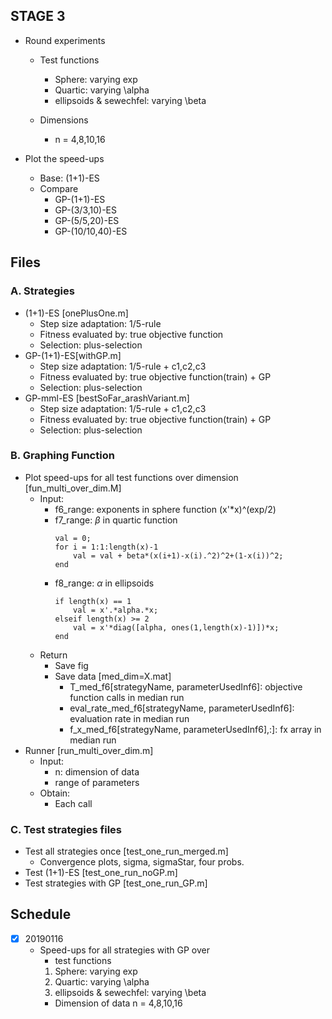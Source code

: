 ## STAGE 3
- Round experiments 
	- Test functions
		- Sphere: varying exp 
		- Quartic: varying \alpha 
		- ellipsoids & sewechfel: varying \beta 

	- Dimensions
		- n = 4,8,10,16

- Plot the speed-ups 
	- Base: (1+1)-ES
	- Compare
		- GP-(1+1)-ES
		- GP-(3/3,10)-ES
		- GP-(5/5,20)-ES
		- GP-(10/10,40)-ES

## Files

### A. Strategies 
- (1+1)-ES [onePlusOne.m]
	- Step size adaptation: 1/5-rule
	- Fitness evaluated by: true objective function 
	- Selection: plus-selection 
- GP-(1+1)-ES[withGP.m]
	- Step size adaptation: 1/5-rule + c1,c2,c3
	- Fitness evaluated by: true objective function(train) + GP
	- Selection: plus-selection 
- GP-mml-ES [bestSoFar_arashVariant.m]
	- Step size adaptation: 1/5-rule + c1,c2,c3
	- Fitness evaluated by: true objective function(train) + GP
	- Selection: plus-selection 

### B. Graphing Function 
- Plot speed-ups for all test functions over dimension [fun_multi_over_dim.M]
	- Input:
		- f6_range: exponents in sphere function 
			(x'*x)^(exp/2)
		- f7_range: $\beta$ in quartic function
			```
			val = 0;
			for i = 1:1:length(x)-1
    			val = val + beta*(x(i+1)-x(i).^2)^2+(1-x(i))^2;
			end
			``` 
		- f8_range: $\alpha$ in ellipsoids
			```
			if length(x) == 1
			    val = x'.*alpha.*x;
			elseif length(x) >= 2
			    val = x'*diag([alpha, ones(1,length(x)-1)])*x;
			end
			``` 
	- Return
		- Save fig 
		- Save data [med_dim=X.mat] 
			- T_med_f6[strategyName, parameterUsedInf6]: objective function calls in median run
			- eval_rate_med_f6[strategyName, parameterUsedInf6]: evaluation rate in median run
			- f_x_med_f6[strategyName, parameterUsedInf6],:]: fx array in median run
- Runner [run_multi_over_dim.m]
	- Input:
		- n: dimension of data 
		- range of parameters
	- Obtain:
		- Each call 

### C. Test strategies files
- Test all strategies once [test_one_run_merged.m]
	- Convergence plots, sigma, sigmaStar, four probs.
- Test (1+1)-ES [test_one_run_noGP.m]
- Test strategies with GP [test_one_run_GP.m]

## Schedule

- [x] 20190116
	- Speed-ups for all strategies with GP over
		- test functions 
		1. Sphere: varying exp 
		2. Quartic: varying \alpha 
		3. ellipsoids & sewechfel: varying \beta 
		- Dimension of data
		n = 4,8,10,16

